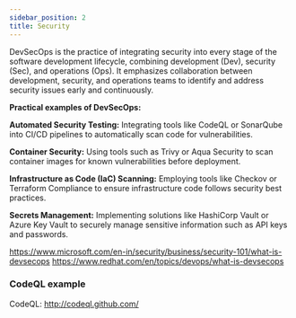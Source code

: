 ```yaml
---
sidebar_position: 2
title: Security
---
```


DevSecOps is the practice of integrating security into every stage of the software development lifecycle, combining development (Dev), security (Sec), and operations (Ops). It emphasizes collaboration between development, security, and operations teams to identify and address security issues early and continuously.

**Practical examples of DevSecOps:**

**Automated Security Testing:** Integrating tools like CodeQL or SonarQube into CI/CD pipelines to automatically scan code for vulnerabilities.

**Container Security:** Using tools such as Trivy or Aqua Security to scan container images for known vulnerabilities before deployment.

**Infrastructure as Code (IaC) Scanning:** Employing tools like Checkov or Terraform Compliance to ensure infrastructure code follows security best practices.

**Secrets Management:** Implementing solutions like HashiCorp Vault or Azure Key Vault to securely manage sensitive information such as API keys and passwords.

https://www.microsoft.com/en-in/security/business/security-101/what-is-devsecops
https://www.redhat.com/en/topics/devops/what-is-devsecops

### CodeQL example

CodeQL: http://codeql.github.com/
